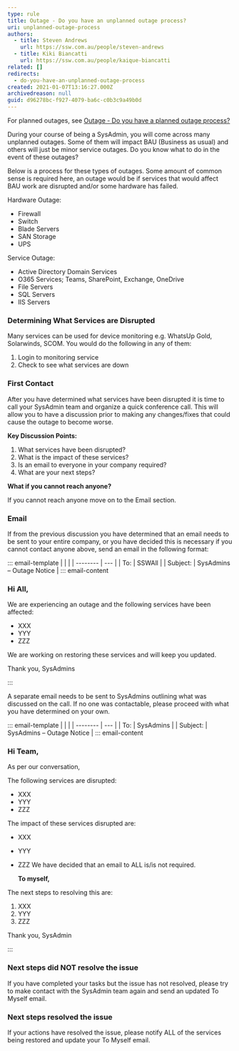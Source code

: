 ```yaml
---
type: rule
title: Outage - Do you have an unplanned outage process?
uri: unplanned-outage-process
authors:
  - title: Steven Andrews
    url: https://ssw.com.au/people/steven-andrews
  - title: Kiki Biancatti
    url: https://ssw.com.au/people/kaique-biancatti
related: []
redirects:
  - do-you-have-an-unplanned-outage-process
created: 2021-01-07T13:16:27.000Z
archivedreason: null
guid: d96278bc-f927-4079-ba6c-c0b3c9a49b0d
---
```

For planned outages, see [Outage - Do you have a planned outage process?](https://www.ssw.com.au/rules/planned-outage-process)

During your course of being a SysAdmin, you will come across many unplanned outages. Some of them will impact BAU (Business as usual) and others will just be minor service outages. Do you know what to do in the event of these outages?

<!--endintro-->

Below is a process for these types of outages. Some amount of common sense is required here, an outage would be if services that would affect BAU work are disrupted and/or some hardware has failed.

Hardware Outage:

* Firewall
* Switch
* Blade Servers
* SAN Storage
* UPS

Service Outage:

* Active Directory Domain Services
* O365 Services; Teams, SharePoint, Exchange, OneDrive
* File Servers
* SQL Servers
* IIS Servers

### Determining What Services are Disrupted

Many services can be used for device monitoring e.g. WhatsUp Gold, Solarwinds, SCOM. You would do the following in any of them:

1. Login to monitoring service
2. Check to see what services are down

### First Contact

After you have determined what services have been disrupted it is time to call your SysAdmin team and organize a quick conference call. This will allow you to have a discussion prior to making any changes/fixes that could cause the outage to become worse.

**Key Discussion Points:** 

1. What services have been disrupted?
2. What is the impact of these services?
3. Is an email to everyone in your company required?
4. What are your next steps?

**What if you cannot reach anyone?**

If you cannot reach anyone move on to the Email section.

### Email

If from the previous discussion you have determined that an email needs to be sent to your entire company, or you have decided this is necessary if you cannot contact anyone above, send an email in the following format:

::: email-template
|          |     |
| -------- | --- |
| To:      | SSWAll |
| Subject: | SysAdmins – Outage Notice |
::: email-content  

### Hi All,

We are experiencing an outage and the following services have been affected:

* XXX
* YYY
* ZZZ

We are working on restoring these services and will keep you updated.

Thank you,
SysAdmins     

:::  

A separate email needs to be sent to SysAdmins outlining what was discussed on the call. If no one was contactable, please proceed with what you have determined on your own.

::: email-template
|          |     |
| -------- | --- |
| To:      | SysAdmins |
| Subject: | SysAdmins – Outage Notice |
::: email-content  

### Hi Team,

As per our conversation,

The following services are disrupted:

* XXX
* YYY
* ZZZ

The impact of these services disrupted are:

* XXX
* YYY
* ZZZ
  We have decided that an email to ALL is/is not required.

   **To myself,** 

The next steps to resolving this are:

1. XXX
2. YYY
3. ZZZ

Thank you,
SysAdmin     

:::  

### Next steps did NOT resolve the issue

If you have completed your tasks but the issue has not resolved, please try to make contact with the SysAdmin team again and send an updated To Myself email.

### Next steps resolved the issue

If your actions have resolved the issue, please notify ALL of the services being restored and update your To Myself email.
